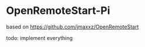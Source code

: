 # OpenRemoteStart-Pi

based on https://github.com/jmaxxz/OpenRemoteStart

todo: implement everything
